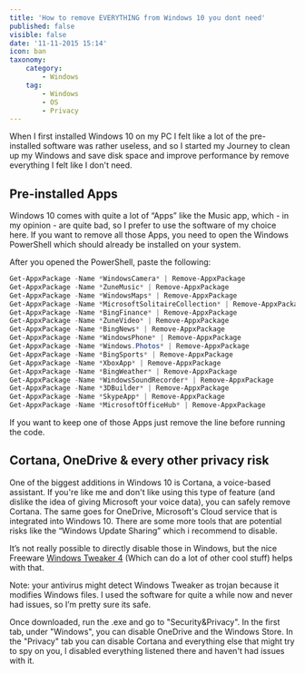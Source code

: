 ```yaml
---
title: 'How to remove EVERYTHING from Windows 10 you dont need'
published: false
visible: false
date: '11-11-2015 15:14'
icon: ban
taxonomy:
    category:
        - Windows
    tag:
        - Windows
        - OS
        - Privacy
---
```


When I first installed Windows 10 on my PC I felt like a lot of the
pre-installed software was rather useless, and so I started my Journey
to clean up my Windows and save disk space and improve performance by
remove everything I felt like I don't need.

## Pre-installed Apps

Windows 10 comes with quite a lot of “Apps” like the Music app, which -
in my opinion - are quite bad, so I prefer to use the software of my
choice here. If you want to remove all those Apps, you need to open the
Windows PowerShell which should already be installed on your system.

After you opened the PowerShell, paste the following:

```powershell
Get-AppxPackage -Name *WindowsCamera* | Remove-AppxPackage
Get-AppxPackage -Name *ZuneMusic* | Remove-AppxPackage
Get-AppxPackage -Name *WindowsMaps* | Remove-AppxPackage
Get-AppxPackage -Name *MicrosoftSolitaireCollection* | Remove-AppxPackage
Get-AppxPackage -Name *BingFinance* | Remove-AppxPackage
Get-AppxPackage -Name *ZuneVideo* | Remove-AppxPackage
Get-AppxPackage -Name *BingNews* | Remove-AppxPackage
Get-AppxPackage -Name *WindowsPhone* | Remove-AppxPackage
Get-AppxPackage -Name *Windows.Photos* | Remove-AppxPackage
Get-AppxPackage -Name *BingSports* | Remove-AppxPackage
Get-AppxPackage -Name *XboxApp* | Remove-AppxPackage
Get-AppxPackage -Name *BingWeather* | Remove-AppxPackage
Get-AppxPackage -Name *WindowsSoundRecorder* | Remove-AppxPackage
Get-AppxPackage -Name *3DBuilder* | Remove-AppxPackage
Get-AppxPackage -Name *SkypeApp* | Remove-AppxPackage
Get-AppxPackage -Name *MicrosoftOfficeHub* | Remove-AppxPackage
```

If you want to keep one of those Apps just remove the line before running the code.

## Cortana, OneDrive & every other privacy risk

One of the biggest additions in Windows 10 is Cortana, a voice-based
assistant. If you're like me and don't like using this type of feature
(and dislike the idea of giving Microsoft your voice data), you can
safely remove Cortana. The same goes for OneDrive, Microsoft's Cloud
service that is integrated into Windows 10. There are some more tools
that are potential risks like the “Windows Update Sharing” which i
recommend to disable.

It’s not really possible to directly disable those in Windows, but the
nice Freeware [Windows Tweaker 4] (Which can do a lot of other cool
stuff) helps with that.

Note: your antivirus might detect Windows Tweaker as trojan because it
modifies Windows files. I used the software for quite a while now and
never had issues, so I’m pretty sure its safe.

[windows tweaker 4]: http://www.thewindowsclub.com/ultimate-windows-tweaker-4-windows-10

Once downloaded, run the .exe and go to "Security&Privacy". In the first tab, under "Windows", you can disable OneDrive and the Windows Store. In the "Privacy" tab you can disable Cortana and everything else that might try to spy on you, I disabled everything listened there and haven't had issues with it.
